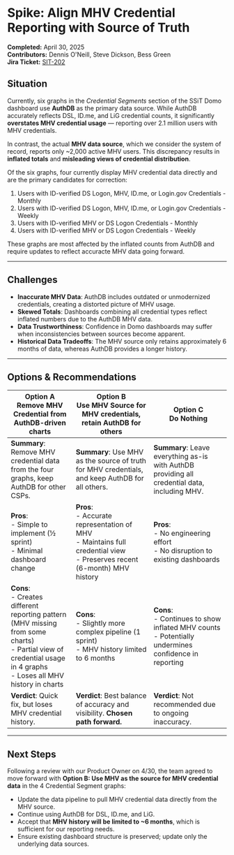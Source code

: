 # Spike: Align MHV Credential Reporting with Source of Truth
**Completed:** April 30, 2025  
**Contributors:** Dennis O'Neill, Steve Dickson, Bess Green  
**Jira Ticket:** [SIT-202](https://jira.devops.va.gov/browse/SIT-202)

## Situation
Currently, six graphs in the *Credential Segments* section of the SSiT Domo dashboard use **AuthDB** as the primary data source. While AuthDB accurately reflects DSL, ID.me, and LiG credential counts, it significantly **overstates MHV credential usage** — reporting over 2.1 million users with MHV credentials.

In contrast, the actual **MHV data source**, which we consider the system of record, reports only ~2,000 active MHV users. This discrepancy results in **inflated totals** and **misleading views of credential distribution**.

Of the six graphs, four currently display MHV credential data directly and are the primary candidates for correction:
1. Users with ID-verified DS Logon, MHV, ID.me, or Login.gov Credentials - Monthly
2. Users with ID-verified DS Logon, MHV, ID.me, or Login.gov Credentials - Weekly
3. Users with ID-verified MHV or DS Logon Credentials - Monthly
4. Users with ID-verified MHV or DS Logon Credentials - Weekly

These graphs are most affected by the inflated counts from AuthDB and require updates to reflect accuracte MHV data going forward. 

---

## Challenges
- **Inaccurate MHV Data**: AuthDB includes outdated or unmodernized credentials, creating a distorted picture of MHV usage.
- **Skewed Totals**: Dashboards combining all credential types reflect inflated numbers due to the AuthDB MHV data.
- **Data Trustworthiness**: Confidence in Domo dashboards may suffer when inconsistencies between sources become apparent.
- **Historical Data Tradeoffs**: The MHV source only retains approximately 6 months of data, whereas AuthDB provides a longer history.

---

## Options & Recommendations

| Option A<br>**Remove MHV Credential from AuthDB-driven charts** | Option B<br>**Use MHV Source for MHV credentials, retain AuthDB for others** | Option C<br>**Do Nothing** |
|--------------------------------------|---------------------------------------------|-----------------------------|
| **Summary**: Remove MHV credential data from the four graphs, keep AuthDB for other CSPs. | **Summary**: Use MHV as the source of truth for MHV credentials, and keep AuthDB for all others. | **Summary**: Leave everything as-is with AuthDB providing all credential data, including MHV. |
| **Pros**:<br>- Simple to implement (½ sprint)<br>- Minimal dashboard change | **Pros**:<br>- Accurate representation of MHV<br>- Maintains full credential view<br>- Preserves recent (6-month) MHV history | **Pros**:<br>- No engineering effort<br>- No disruption to existing dashboards |
| **Cons**:<br>- Creates different reporting pattern (MHV missing from some charts) <br>- Partial view of credential usage in 4 graphs<br>- Loses all MHV history in charts | **Cons**:<br>- Slightly more complex pipeline (1 sprint)<br>- MHV history limited to 6 months | **Cons**:<br>- Continues to show inflated MHV counts<br>- Potentially undermines confidence in reporting |
| **Verdict**: Quick fix, but loses MHV credential history. | **Verdict**: Best balance of accuracy and visibility. **Chosen path forward.** | **Verdict**: Not recommended due to ongoing inaccuracy. |

---

## Next Steps
Following a review with our Product Owner on 4/30, the team agreed to move forward with **Option B: Use MHV as the source for MHV credential data** in the 4 Credential Segment graphs:
- Update the data pipeline to pull MHV credential data directly from the MHV source.
- Continue using AuthDB for DSL, ID.me, and LiG.
- Accept that **MHV history will be limited to ~6 months**, which is sufficient for our reporting needs.
- Ensure existing dashboard structure is preserved; update only the underlying data sources.
